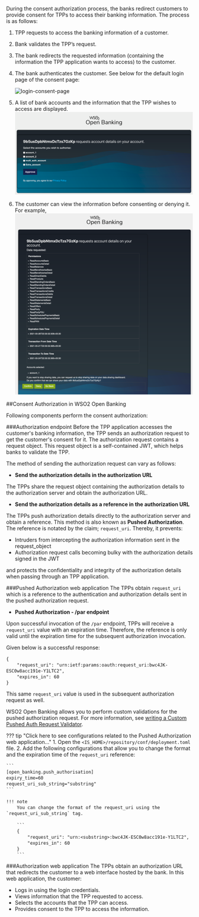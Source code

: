 During the consent authorization process, the banks redirect customers to provide consent for TPPs to access 
their banking information. The process is as follows:

1. TPP requests to access the banking information of a customer.
2. Bank validates the TPP’s request.
3. The bank redirects the requested information (containing the information the TPP application wants to access)
to the customer.
4. The bank authenticates the customer. See below for the default login page of the consent page:
 
    ![login-consent-page](../assets/img/develop/customizing-consent-page/login-of-consent-page.png)
    
5. A list of bank accounts and the information that the TPP wishes to access are displayed.
    ![select accounts](../assets/img/learn/consent-manager/consent-page-select-accounts.png)  
    
6. The customer can view the information before consenting or denying it. For example,
    ![grant consent](../assets/img/learn/consent-manager/consent-page-confirm.png) 
 
##Consent Authorization in WSO2 Open Banking 

Following components perform the consent authorization:

###Authorization endpoint
Before the TPP application accesses the customer's banking information, the TPP sends an authorization 
request to get the customer's consent for it. The authorization request contains a request object. This request object is 
a self-contained JWT, which helps banks to validate the TPP.

The method of sending the authorization request can vary as follows:

- **Send the authorization details in the authorization URL**

The TPPs share the request object containing the authorization details to the authorization server and obtain the 
authorization URL.

- **Send the authorization details as a reference in the authorization URL**

The TPPs push authorization details directly to the authorization server and obtain a reference. This method is also 
known as **Pushed Authorization**. The reference is notated by the claim; `request_uri`. Thereby, it prevents:
                                                                                         
- Intruders from intercepting the authorization information sent in the request_object
- Authorization request calls becoming bulky with the authorization details signed in the JWT

and protects the confidentiality and integrity of the authorization details when passing through an TPP application.

###Pushed Authorization web application
The TPPs obtain `request_uri` which is a reference to the authentication and authorization details sent in the 
pushed authorization request.

- **Pushed Authorization - /par endpoint**

Upon successful invocation of the `/par` endpoint, TPPs will receive a `request_uri` value with an expiration time. Therefore, the reference is only valid until the expiration time for the subsequent authorization invocation.

Given below is a successful response:

```
{
    "request_uri": "urn:ietf:params:oauth:request_uri:bwc4JK-ESC0w8acc191e-Y1LTC2",
    "expires_in": 60
}
```

This same `request_uri` value is used in the subsequent authorization request as well.

WSO2 Open Banking allows you to perform custom validations for the pushed authorization request. 
For more information, see [writing a Custom Pushed Auth Request Validator](../develop/custom-pushed-auth-request-validator.md).

??? tip "Click here to see configurations related to the Pushed Authorization web application..."
    1. Open the `<IS_HOME>/repository/conf/deployment.toml` file. 
    2. Add the following configurations that allow you to change the format and the expiration time of the `request_uri` reference:
    
    ```
    [open_banking.push_authorisation]
    expiry_time=60
    request_uri_sub_string="substring"
    ```

    !!! note
        You can change the format of the request_uri using the `request_uri_sub_string` tag.
        
        ```
        {
            "request_uri": "urn:<substring>:bwc4JK-ESC0w8acc191e-Y1LTC2",
            "expires_in": 60
        }
        ```

###Authorization web application 
The TPPs obtain an authorization URL that redirects the customer to a web interface hosted by the bank. In this 
web application, the customer:

- Logs in using the login credentials. 
- Views information that the TPP requested to access.
- Selects the accounts that the TPP can access.
- Provides consent to the TPP to access the information.
